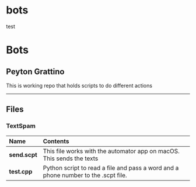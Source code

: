 # bots

test

# Bots

## Peyton Grattino

This is working repo that holds scripts to do different actions

---

## Files

### TextSpam

| Name          | Contents                                                                           |
| :------------ | :--------------------------------------------------------------------------------- |
| **send.scpt** | This file works with the automator app on macOS. This sends the texts              |
| **test.cpp**  | Python script to read a file and pass a word and a phone number to the .scpt file. |
